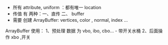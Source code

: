 
- 所有 attribute, uniform ：都有唯一 location
- 传值 有 两种：一、直传   二、 buffer
- 需要 创建 ArrayBuffer:  vertices, color , normal, index ...

ArrayBuffer 使用：
1、预处理 数据 为 vbo, ibo, cbo...  - 带开关水桶
2、后面操作 xbo ,开关

